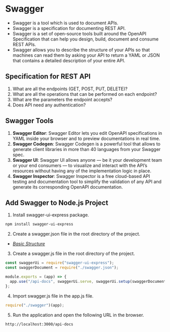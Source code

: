 # Swagger

- Swagger is a tool which is used to document APIs.
- Swagger is a specification for documenting REST API.
- Swagger is a set of open-source tools built around the OpenAPI Specification that can help you design, build, document and consume REST APIs.
- Swagger allows you to describe the structure of your APIs so that machines can read them by asking your API to return a YAML or JSON that contains a detailed description of your entire API.

## Specification for REST API

1. What are all the endpoints (GET, POST, PUT, DELETE)?
2. What are all the operations that can be performed on each endpoint?
3. What are the parameters the endpoint accepts?
4. Does API need any authentication?

## Swagger Tools

1. **Swagger Editor**: Swagger Editor lets you edit OpenAPI specifications in YAML inside your browser and to preview documentations in real time.
2. **Swagger Codegen**: Swagger Codegen is a powerful tool that allows to generate client libraries in more than 40 languages from your Swagger spec.
3. **Swagger UI**: Swagger UI allows anyone — be it your development team or your end consumers — to visualize and interact with the API’s resources without having any of the implementation logic in place.
4. **Swagger Inspector**: Swagger Inspector is a free cloud-based API testing and documentation tool to simplify the validation of any API and generate its corresponding OpenAPI documentation.

## Add Swagger to Node.js Project

1. Install swagger-ui-express package.

```bash
npm install swagger-ui-express
```

2. Create a swagger.json file in the root directory of the project.

- _[Basic Structure](https://swagger.io/docs/specification/basic-structure/)_

3. Create a swagger.js file in the root directory of the project.

```js
const swaggerUi = require("swagger-ui-express");
const swaggerDocument = require("./swagger.json");

module.exports = (app) => {
  app.use("/api-docs", swaggerUi.serve, swaggerUi.setup(swaggerDocument));
};
```

4. Import swagger.js file in the app.js file.

```js
require("./swagger")(app);
```

5. Run the application and open the following URL in the browser.

```bash
http://localhost:3000/api-docs
```
